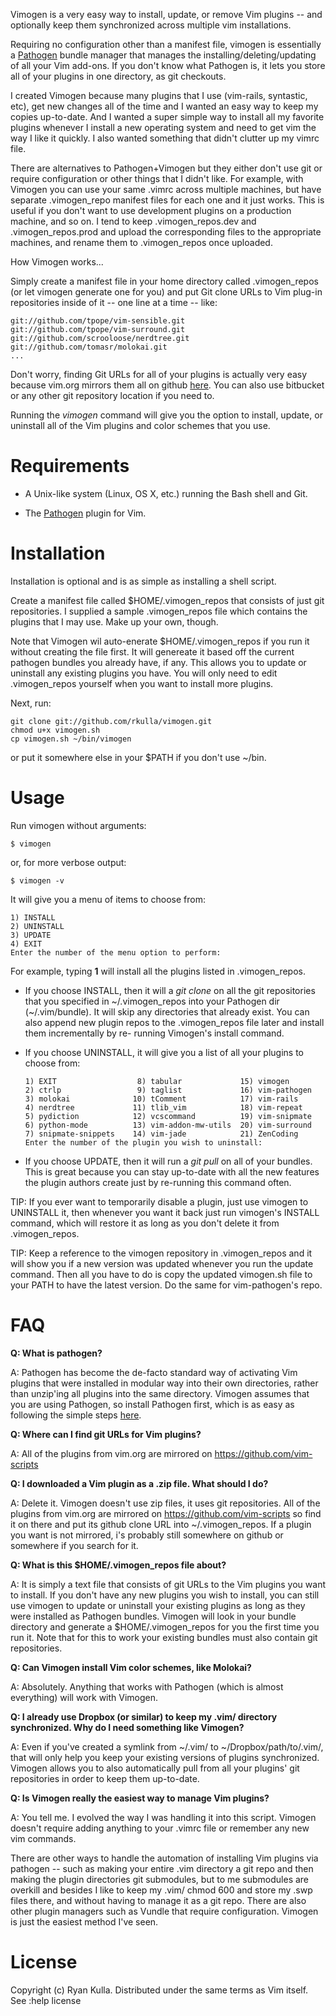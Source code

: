 
Vimogen is a very easy way to install, update, or remove Vim plugins --
and optionally keep them synchronized across multiple vim installations.

Requiring no configuration other than a manifest file, vimogen is essentially a 
<a href="https://github.com/tpope/vim-pathogen/">Pathogen</a> bundle manager 
that manages the installing/deleting/updating of all your Vim add-ons. If you don't know what Pathogen is, it
lets you store all of your plugins in one directory, as git checkouts.

I created Vimogen because many plugins that I use (vim-rails, syntastic, etc), get new
changes all of the time and I wanted an easy way to keep my copies up-to-date. And I
wanted a super simple way to install all my favorite plugins whenever I install a new 
operating system and need to get vim the way I like it quickly. I also wanted something
that didn't clutter up my vimrc file. 

There are alternatives to Pathogen+Vimogen but they either don't use git or require configuration or other things
that I didn't like. For example, with Vimogen you can use your same .vimrc across multiple machines, but have
separate .vimogen_repo manifest files for each one and it just works. This is useful if you don't want to use
development plugins on a production machine, and so on. I tend to keep .vimogen_repos.dev and .vimogen_repos.prod
and upload the corresponding files to the appropriate machines, and rename them to .vimogen_repos once uploaded.


How Vimogen works...

Simply create a manifest file in your home directory called .vimogen_repos 
(or let vimogen generate one for you) and put Git clone URLs to Vim plug-in
repositories inside of it -- one line at a time -- like:
    
    git://github.com/tpope/vim-sensible.git
    git://github.com/tpope/vim-surround.git
    git://github.com/scrooloose/nerdtree.git
    git://github.com/tomasr/molokai.git
    ...

Don't worry, finding Git URLs for all of your plugins is actually very easy 
because vim.org mirrors them all on github <a href="https://github.com/vim-scripts">here</a>.
You can also use bitbucket or any other git repository location if you need to.

Running the _vimogen_ command will give you the option to install, update, or
uninstall all of the Vim plugins and color schemes that you use.

Requirements
============
* A Unix-like system (Linux, OS X, etc.) running the Bash shell and Git.

* The [Pathogen](https://github.com/tpope/vim-pathogen/ "Pathogen") plugin for Vim.

Installation
============
Installation is optional and is as simple as installing a shell script.

Create a manifest file called $HOME/.vimogen_repos that consists
of just git repositories. I supplied a sample .vimogen_repos file
which contains the plugins that I may use. Make up your own, though.

Note that Vimogen wil auto-enerate $HOME/.vimogen_repos if you run it
without creating the file first. It will genereate it based off the
current pathogen bundles you already have, if any. This allows you to
update or uninstall any existing plugins you have. You will only need
to edit .vimogen_repos yourself when you want to install more plugins.

Next, run:

    git clone git://github.com/rkulla/vimogen.git
    chmod u+x vimogen.sh
    cp vimogen.sh ~/bin/vimogen 
    
or put it somewhere else in your $PATH if you don't use ~/bin.

Usage
=====
Run vimogen without arguments:

    $ vimogen

or, for more verbose output:

    $ vimogen -v

It will give you a menu of items to choose from:

    1) INSTALL
    2) UNINSTALL
    3) UPDATE
    4) EXIT
    Enter the number of the menu option to perform:

For example, typing __1__ will install all the plugins listed in .vimogen_repos.

*    If you choose INSTALL, then it will a _git clone_ on all the git repositories 
that you specified in ~/.vimogen_repos into your Pathogen dir (~/.vim/bundle).
It will skip any directories that already exist. You can also append new plugin
repos to the .vimogen_repos file later and install them incrementally by re-
running Vimogen's install command.

*    If you choose UNINSTALL, it will give you a list of all your plugins to choose from:

         1) EXIT                  8) tabular             15) vimogen
         2) ctrlp                 9) taglist             16) vim-pathogen
         3) molokai              10) tComment            17) vim-rails
         4) nerdtree             11) tlib_vim            18) vim-repeat
         5) pydiction            12) vcscommand          19) vim-snipmate
         6) python-mode          13) vim-addon-mw-utils  20) vim-surround
         7) snipmate-snippets    14) vim-jade            21) ZenCoding
         Enter the number of the plugin you wish to uninstall:

    
*    If you choose UPDATE, then it will run a _git pull_ on all of your bundles. 
This is great because you can stay up-to-date with all the new features the 
plugin authors create just by re-running this command often.

TIP: If you ever want to temporarily disable a plugin, just use vimogen to UNINSTALL it, 
then whenever you want it back just run vimogen's INSTALL command, which will restore it
as long as you don't delete it from .vimogen_repos.

TIP: Keep a reference to the vimogen repository in .vimogen_repos and it will show you
if a new version was updated whenever you run the update command. Then all you have to do is
copy the updated vimogen.sh file to your PATH to have the latest version. Do the same for
vim-pathogen's repo.

FAQ
===
__Q: What is pathogen?__

A: Pathogen has become the de-facto standard way of activating Vim plugins
that were installed in modular way into their own directories, rather than
unzip'ing all plugins into the same directory. Vimogen assumes that you are 
using Pathogen, so install Pathogen first, which is as easy as following the
simple steps <a href="https://github.com/tpope/vim-pathogen">here</a>.

__Q: Where can I find git URLs for Vim plugins?__

A: All of the plugins from vim.org are mirrored on https://github.com/vim-scripts

__Q: I downloaded a Vim plugin as a .zip file. What should I do?__

A: Delete it. Vimogen doesn't use zip files, it uses git repositories. All of
the plugins from vim.org are mirrored on https://github.com/vim-scripts so
find it on there and put its github clone URL into ~/.vimogen_repos. If
a plugin you want is not mirrored, i's probably still somewhere on github
or somewhere if you search for it.

__Q: What is this $HOME/.vimogen_repos file about?__

A: It is simply a text file that consists of git URLs to the Vim plugins you
want to install. If you don't have any new plugins you wish to install, you
can still use vimogen to update or uninstall your existing plugins as long
as they were installed as Pathogen bundles. Vimogen will look in your bundle
directory and generate a $HOME/.vimogen_repos for you the first time you run 
it. Note that for this to work your existing bundles must also contain git 
repositories.

__Q: Can Vimogen install Vim color schemes, like Molokai?__

A: Absolutely. Anything that works with Pathogen (which is almost everything)
will work with Vimogen.

__Q: I already use Dropbox (or similar) to keep my .vim/ directory synchronized. 
Why do I need something like Vimogen?__

A: Even if you've created a symlink from ~/.vim/ to ~/Dropbox/path/to/.vim/, that
will only help you keep your existing versions of plugins synchronized. Vimogen 
allows you to also automatically pull from all your plugins' git repositories in
order to keep them up-to-date.

__Q: Is Vimogen really the easiest way to manage Vim plugins?__

A: You tell me. I evolved the way I was handling it into this script. Vimogen
doesn't require adding anything to your .vimrc file or remember any new vim commands. 

There are other ways to handle the automation of installing Vim plugins via 
pathogen -- such as making your entire .vim directory a git repo and then
making the plugin directories git submodules, but to me submodules are overkill and besides
I like to keep my .vim/ chmod 600 and store my .swp files there, and without having to manage
it as a git repo. There are also other plugin managers such as Vundle that require configuration.
Vimogen is just the easiest method I've seen.

License
=======
Copyright (c) Ryan Kulla. Distributed under the same terms as Vim itself. See :help license
